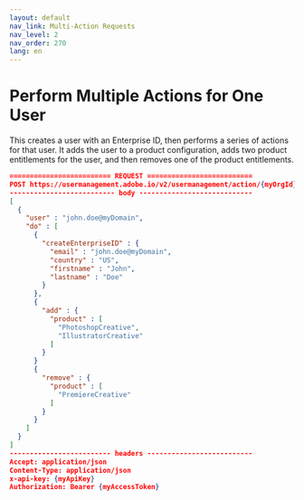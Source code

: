 ```yaml
---
layout: default
nav_link: Multi-Action Requests
nav_level: 2
nav_order: 270
lang: en
---
```


# Perform Multiple Actions for One User

This creates a user with an Enterprise ID, then performs a series of actions for that user. It adds the user to a product configuration, adds two product entitlements for the user, and then removes one of the product entitlements.

```json
========================= REQUEST ==========================
POST https://usermanagement.adobe.io/v2/usermanagement/action/{myOrgId}
-------------------------- body ----------------------------
[
  {
    "user" : "john.doe@myDomain",
    "do" : [
      {
        "createEnterpriseID" : {
          "email" : "john.doe@myDomain",
          "country" : "US",
          "firstname" : "John",
          "lastname" : "Doe"
        }
      },
      {
        "add" : {
          "product" : [
            "PhotoshopCreative",
            "IllustratorCreative"
          ]
        }
      }
      {
        "remove" : {
          "product" : [
            "PremiereCreative"
          ]
        }
      }
    ]
  }
]
------------------------- headers --------------------------
Accept: application/json
Content-Type: application/json
x-api-key: {myApiKey}
Authorization: Bearer {myAccessToken}
```
